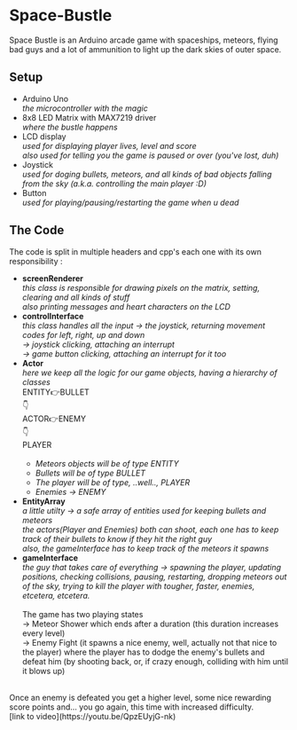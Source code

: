 # Space-Bustle
Space Bustle is an Arduino arcade game with spaceships, meteors, flying bad guys and a lot of ammunition to light up the dark skies of outer space.
## Setup
- Arduino Uno<br/>
  *the microcontroller with the magic*
- 8x8 LED Matrix with MAX7219 driver<br/>
  *where the bustle happens*
- LCD display<br/>
  *used for displaying player lives, level and score*<br/>
  *also used for telling you the game is paused or over (you've lost, duh)*
- Joystick<br/>
  *used for doging bullets, meteors, and all kinds of bad objects falling from the sky (a.k.a. controlling the main player :D)*
- Button<br/>
  *used for playing/pausing/restarting the game when u dead*
  
 ## The Code
 The code is split in multiple headers and cpp's each one with its own responsibility :
- **screenRenderer**<br/>
  *this class is responsible for drawing pixels on the matrix, setting, clearing and all kinds of stuff*<br/>
  *also printing messages and heart characters on the LCD*
- **controlInterface**<br/>
  *this class handles all the input -> the joystick, returning movement codes for left, right, up and down<br/>
                                    -> joystick clicking, attaching an interrupt<br/>
                                    -> game button clicking, attaching an interrupt for it too*
- **Actor**<br/>
  *here we keep all the logic for our game objects, having a hierarchy of classes*<br/>
  ENTITY:point_right:BULLET<br/>
  :point_down:<br/>
  ACTOR:point_right:ENEMY<br/>
  :point_down:<br/>
  PLAYER<br/>
  <br/>
  - *Meteors objects will be of type ENTITY*
  - *Bullets will be of type BULLET*
  - *The player will be of type, ..well.., PLAYER*
  - *Enemies -> ENEMY*
- **EntityArray**<br/>
  *a little utilty -> a safe array of entities used for keeping bullets and meteors*<br/>
  *the actors(Player and Enemies) both can shoot, each one has to keep track of their bullets to know if they hit the right guy*<br/>
  *also, the gameInterface has to keep track of the meteors it spawns*
- **gameInterface**<br/>
  *the guy that takes care of everything -> spawning the player, updating positions, checking collisions, pausing, restarting, dropping meteors out of the sky, trying to kill the player with tougher, faster, enemies, etcetera, etcetera.*<br/>
  <br/>
The game has two playing states <br/>
-> Meteor Shower which ends after a duration (this duration increases every level)<br/>
-> Enemy Fight (it spawns a nice enemy, well, actually not that nice to the player) where the player has to dodge the enemy's bullets and defeat him (by shooting back, or, if crazy enough, colliding with him until it blows up)<br/>
<br/>
Once an enemy is defeated you get a higher level, some nice rewarding score points and... you go again, this time with increased difficulty.<br/>
[link to video](https://youtu.be/QpzEUyjG-nk)
